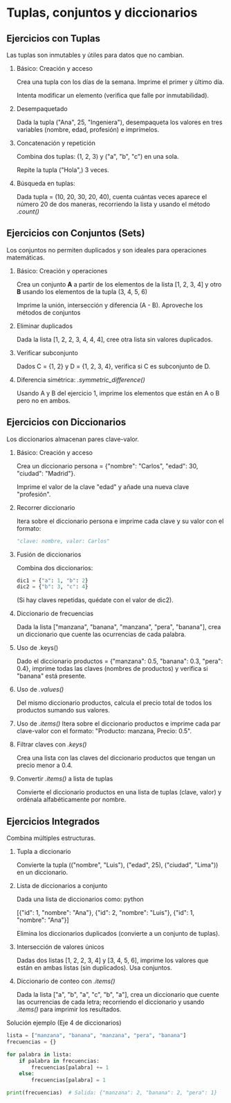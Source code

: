 # Tuplas, conjuntos y diccionarios

## Ejercicios con Tuplas

Las tuplas son inmutables y útiles para datos que no cambian.
1. Básico: Creación y acceso

    Crea una tupla con los días de la semana. Imprime el primer y último día.

    Intenta modificar un elemento (verifica que falle por inmutabilidad).

2. Desempaquetado

    Dada la tupla ("Ana", 25, "Ingeniera"), desempaqueta los valores en tres variables (nombre, edad, profesión) e imprímelos.

3. Concatenación y repetición

    Combina dos tuplas: (1, 2, 3) y ("a", "b", "c") en una sola.

    Repite la tupla ("Hola",) 3 veces.

4. Búsqueda en tuplas: 

    Dada tupla = (10, 20, 30, 20, 40), cuenta cuántas veces aparece el número 20 de dos maneras, recorriendo la lista y usando el método _.count()_

## Ejercicios con Conjuntos (Sets)

Los conjuntos no permiten duplicados y son ideales para operaciones matemáticas.
1. Básico: Creación y operaciones

    Crea un conjunto __A__ a partir de los elementos de la lista [1, 2, 3, 4] y otro __B__ usando los elementos de la tupla (3, 4, 5, 6)

    Imprime la unión, intersección y diferencia (A - B). Aproveche los métodos de conjuntos

2. Eliminar duplicados

    Dada la lista [1, 2, 2, 3, 4, 4, 4], cree otra lista sin valores duplicados. 

3. Verificar  subconjunto

    Dados C = {1, 2} y D = {1, 2, 3, 4}, verifica si C es subconjunto de D.

4. Diferencia simétrica: _.symmetric_difference()_

    Usando A y B del ejercicio 1, imprime los elementos que están en A o B pero no en ambos.

## Ejercicios con Diccionarios

Los diccionarios almacenan pares clave-valor.

1. Básico: Creación y acceso

    Crea un diccionario persona = {"nombre": "Carlos", "edad": 30, "ciudad": "Madrid"}.

    Imprime el valor de la clave "edad" y añade una nueva clave "profesión".

2. Recorrer diccionario

    Itera sobre el diccionario persona e imprime cada clave y su valor con el formato:
    ```python
    "clave: nombre, valor: Carlos"
    ```


3. Fusión de diccionarios

    Combina dos diccionarios:
    ```python
    dic1 = {"a": 1, "b": 2}
    dic2 = {"b": 3, "c": 4}
    ```

    (Si hay claves repetidas, quédate con el valor de dic2).

4. Diccionario de frecuencias

    Dada la lista ["manzana", "banana", "manzana", "pera", "banana"], crea un diccionario que cuente las ocurrencias de cada palabra.
    
5. Uso de .keys()

    Dado el diccionario productos = {"manzana": 0.5, "banana": 0.3, "pera": 0.4}, imprime todas las claves (nombres de productos) y verifica si "banana" está presente.

6. Uso de _.values()_

    Del mismo diccionario productos, calcula el precio total de todos los productos sumando sus valores.

7. Uso de _.items()_
    Itera sobre el diccionario productos e imprime cada par clave-valor con el formato:
"Producto: manzana, Precio: 0.5".

8. Filtrar claves con _.keys()_

    Crea una lista con las claves del diccionario productos que tengan un precio menor a 0.4.

9. Convertir _.items()_ a lista de tuplas

    Convierte el diccionario productos en una lista de tuplas (clave, valor) y ordénala alfabéticamente por nombre.



## Ejercicios Integrados

Combina múltiples estructuras.
1. Tupla a diccionario

    Convierte la tupla (("nombre", "Luis"), ("edad", 25), ("ciudad", "Lima")) en un diccionario.

2. Lista de diccionarios a conjunto

    Dada una lista de diccionarios como:
    python

    [{"id": 1, "nombre": "Ana"}, {"id": 2, "nombre": "Luis"}, {"id": 1, "nombre": "Ana"}]

    Elimina los diccionarios duplicados (convierte a un conjunto de tuplas).

3. Intersección de valores únicos

    Dadas dos listas [1, 2, 2, 3, 4] y [3, 4, 5, 6], imprime los valores que están en ambas listas (sin duplicados). Usa conjuntos.

4. Diccionario de conteo con _.items()_

    Dada la lista ["a", "b", "a", "c", "b", "a"], crea un diccionario que cuente las ocurrencias de cada letra; recorriendo el diccionario y usando _.items()_ para imprimir los resultados.

Solución ejemplo (Eje 4 de diccionarios)
```python
lista = ["manzana", "banana", "manzana", "pera", "banana"]
frecuencias = {}

for palabra in lista:
    if palabra in frecuencias:
        frecuencias[palabra] += 1
    else:
        frecuencias[palabra] = 1

print(frecuencias)  # Salida: {"manzana": 2, "banana": 2, "pera": 1}
```
